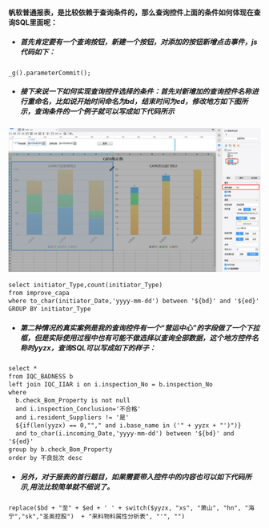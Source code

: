 #### 帆软普通报表，是比较依赖于查询条件的，那么查询控件上面的条件如何体现在查询SQL里面呢： 
* ##### 首先肯定要有一个查询按钮，新建一个按钮，对添加的按钮新增点击事件，js代码如下：
```
_g().parameterCommit();
```
* ##### 接下来说一下如何实现查询控件选择的条件：首先对新增加的查询控件名称进行重命名，比如说开始时间命名为bd，结束时间为ed，修改地方如下图所示，查询条件的一个例子就可以写成如下代码所示  
![](https://github.com/Beancc/Main/blob/master/img/%E5%B8%86%E8%BD%AF/%E6%8E%A7%E4%BB%B6%E6%9F%A5%E8%AF%A21.png)
```
select initiator_Type,count(initiator_Type) 
from improve_capa
where to_char(initiator_Date,'yyyy-mm-dd') between '${bd}' and '${ed}'
GROUP BY initiator_Type
```
* ##### 第二种情况的真实案例是我的查询控件有一个“营运中心”的字段做了一个下拉框，但是实际使用过程中也有可能不做选择以查询全部数据，这个地方控件名称时yyzx，查询SQL可以写成如下的样子：  
```
select * 
from IQC_BADNESS b
left join IQC_IIAR i on i.inspection_No = b.inspection_No 
where  
  b.check_Bom_Property is not null 
  and i.inspection_Conclusion='不合格'
  and i.resident_Suppliers != '是'
  ${if(len(yyzx) == 0,""," and i.base_name in ('" + yyzx + "')")}  
  and to_char(i.incoming_Date,'yyyy-mm-dd') between '${bd}' and '${ed}'
group by b.check_Bom_Property
order by 不良批次 desc
```
* ##### 另外，对于报表的首行题目，如果需要带入控件中的内容也可以如下代码所示,用法比较简单就不细说了。
```
replace($bd + "至" + $ed + ' ' + switch($yyzx, "xs", "萧山", "hn", "海宁","sk","圣奥控股")  + "来料物料属性分析表", "'", "")
```
